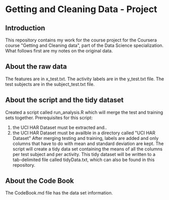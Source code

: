 Getting and Cleaning Data - Project
===================================

Introduction
------------
This repository contains my work for the course project for the Coursera course "Getting and Cleaning data", part of the Data Science specialization.
What follows first are my notes on the original data.

About the raw data
------------------
The features are in x_test.txt.
The activity labels are in the y_test.txt file.
The test subjects are in the subject_test.txt file.

About the script and the tidy dataset
-------------------------------------
Created a script called run_analysis.R which will merge the test and training sets together.
Prerequisites for this script:
1. the UCI HAR Dataset must be extracted and..
2. the UCI HAR Dataset must be availble in a directory called "UCI HAR Dataset"
After merging testing and training, labels are added and only columns that have to do with mean and standard deviation are kept.
The script will create a tidy data set containing the means of all the columns per test subject and per activity.
This tidy dataset will be written to a tab-delimited file called tidyData.txt, which can also be found in this repository.

About the Code Book
-------------------
The CodeBook.md file has the data set information.

